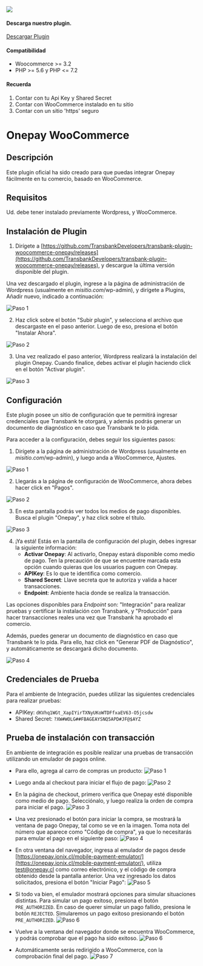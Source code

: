 <div class="data-menu-side-right">
  <div class="btn-side-right"><span><img src="/images/navbar.png"></span></div>
  <div class="block-cantainer">
    <h4>Descarga nuestro plugin.</h4>
    <a class="td_btn-more" target="_blank" href="https://github.com/TransbankDevelopers/transbank-plugin-woocommerce-onepay/releases/latest">Descargar Plugin</a>
    <br>
    <h4>Compatibilidad</h4>
    <ul>
      <li>Woocommerce >= 3.2</li>
      <li>PHP >= 5.6 y PHP <= 7.2</li>
    </ul>
    <h4>Recuerda</h4>
    <ol>
      <li>Contar con tu Api Key y Shared Secret</li>
      <li>Contar con WooCommerce instalado en tu sitio</li>
      <li>Contar con un sitio 'https' seguro</li>
    </ol>
  </div>
</div>

<h1 class="toc-ignore">Onepay WooCommerce</h1>
<h1 style="display: none;">Onepay</h1>

## Descripción

Este plugin oficial ha sido creado para que puedas integrar Onepay fácilmente en tu comercio, basado en WooCommerce.

## Requisitos

Ud. debe tener instalado previamente Wordpress, y WooCommerce.

## Instalación de Plugin

1. Dirígete a [https://github.com/TransbankDevelopers/transbank-plugin-woocommerce-onepay/releases](https://github.com/TransbankDevelopers/transbank-plugin-woocommerce-onepay/releases), y descargue la última versión disponible del plugin.

  Una vez descargado el plugin, ingrese a la página de administración de Wordpress (usualmente en _misitio.com_/wp-admin), y dirígete a Plugins, Añadir nuevo, indicado a continuación:

  ![Paso 1](/images/plug/woo/onepay/paso1.png)

2. Haz click sobre el botón "Subir plugin", y selecciona el archivo que descargaste en el paso anterior. Luego de eso, presiona el botón "Instalar Ahora".

  ![Paso 2](/images/plug/woo/onepay/paso2.png)

3. Una vez realizado el paso anterior, Wordpress realizará la instalación del plugin Onepay. Cuando finalice, debes activar el plugin haciendo click en el botón "Activar plugin".

  ![Paso 3](/images/plug/woo/onepay/paso3.png)

## Configuración

Este plugin posee un sitio de configuración que te permitirá ingresar credenciales que Transbank te otorgará, y además podrás generar un documento de diagnóstico en caso que Transbank te lo pida.

Para acceder a la configuración, debes seguir los siguientes pasos:

1. Dirígete a la página de administración de Wordpress (usualmente en _misitio.com_/wp-admin), y luego anda a WooCommerce, Ajustes.

  ![Paso 1](/images/plug/woo/onepay/paso4.png)

2. Llegarás a la página de configuración de WooCommerce, ahora debes hacer click en "Pagos".

  ![Paso 2](/images/plug/woo/onepay/paso5.png)

3. En esta pantalla podrás ver todos los medios de pago disponibles.  Busca el plugin "Onepay", y haz click sobre el título.

  ![Paso 3](/images/plug/woo/onepay/paso6.png)

4. ¡Ya está! Estás en la pantalla de configuración del plugin, debes ingresar la siguiente información:
     * **Activar Onepay**: Al activarlo, Onepay estará disponible como medio de pago. Ten la precaución de que se encuentre marcada esta opción cuando quieras que los usuarios paguen con Onepay.
     * **APIKey**: Es lo que te identifica como comercio.
     * **Shared Secret**: Llave secreta que te autoriza y valida a hacer transacciones.
     * **Endpoint**: Ambiente hacia donde se realiza la transacción.

  Las opciones disponibles para _Endpoint_ son: "Integración" para realizar pruebas y certificar la instalación con Transbank, y "Producción" para hacer transacciones reales una vez que Transbank ha aprobado el comercio.

  Además, puedes generar un documento de diagnóstico en caso que Transbank te lo pida. Para ello, haz click en "Generar PDF de Diagnóstico", y automáticamente se descargará dicho documento.

  ![Paso 4](/images/plug/woo/onepay/paso7.png)

## Credenciales de Prueba

Para el ambiente de Integración, puedes utilizar las siguientes credenciales para realizar pruebas:

* APIKey: `dKVhq1WGt_XapIYirTXNyUKoWTDFfxaEV63-O5jcsdw`
* Shared Secret: `?XW#WOLG##FBAGEAYSNQ5APD#JF@$AYZ`

## Prueba de instalación con transacción

En ambiente de integración es posible realizar una pruebas de transacción utilizando un emulador de pagos online.

* Para ello, agrega al carro de compras un producto:
  ![Paso 1](/images/plug/woo/onepay/emu1.png)

* Luego anda al checkout para iniciar el flujo de pago:
  ![Paso 2](/images/plug/woo/onepay/emu2.png)

* En la página de checkout, primero verifica que Onepay esté disponible como medio de pago. Selecciónalo, y luego realiza la orden de compra para iniciar el pago.
  ![Paso 3](/images/plug/woo/onepay/emu3.png)

* Una vez presionado el botón para iniciar la compra, se mostrará la ventana de pago Onepay, tal como se ve en la imagen. Toma nota del número que aparece como "Código de compra", ya que lo necesitarás para emular el pago en el siguiente paso:
  ![Paso 4](/images/plug/woo/onepay/emu4.png)

* En otra ventana del navegador, ingresa al emulador de pagos desde [https://onepay.ionix.cl/mobile-payment-emulator/](https://onepay.ionix.cl/mobile-payment-emulator/), utiliza test@onepay.cl como correo electrónico, y el código de compra obtenido desde la pantalla anterior. Una vez ingresado los datos solicitados, presiona el botón "Iniciar Pago":
  ![Paso 5](/images/plug/woo/onepay/emu5.png)

* Si todo va bien, el emulador mostrará opciones para simular situaciones distintas. Para simular un pago exitoso, presiona el botón `PRE_AUTHORIZED`. En caso de querer simular un pago fallido, presiona le botón `REJECTED`. Simularemos un pago exitoso presionando el botón `PRE_AUTHORIZED`.
  ![Paso 6](/images/plug/woo/onepay/emu6.png)

* Vuelve a la ventana del navegador donde se encuentra WooCommerce, y podrás comprobar que el pago ha sido exitoso.
 ![Paso 6](/images/plug/woo/onepay/emu7.png)

* Automáticamente serás redirigido a WooCommerce, con la comprobación final del pago.
 ![Paso 7](/images/plug/woo/onepay/emu8.png)
